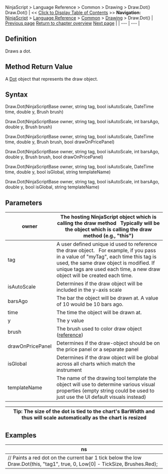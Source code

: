 ﻿
NinjaScript > Language Reference > Common > Drawing > Draw.Dot()
Draw.Dot()
| << [Click to Display Table of Contents](draw_dot.md) >> **Navigation:**     [NinjaScript](ninjascript.md) > [Language Reference](language_reference_wip.md) > [Common](common.md) > [Drawing](drawing.md) > Draw.Dot() | [Previous page](diamond.md) [Return to chapter overview](drawing.md) [Next page](dot.md) |
| --- | --- |
## Definition
Draws a dot.
 
## Method Return Value
A [Dot](dot.md) object that represents the draw object.
 
## Syntax
Draw.Dot(NinjaScriptBase owner, string tag, bool isAutoScale, DateTime time, double y, Brush brush)  

Draw.Dot(NinjaScriptBase owner, string tag, bool isAutoScale, int barsAgo, double y, Brush brush)  

Draw.Dot(NinjaScriptBase owner, string tag, bool isAutoScale, DateTime time, double y, Brush brush, bool drawOnPricePanel)  

Draw.Dot(NinjaScriptBase owner, string tag, bool isAutoScale, int barsAgo, double y, Brush brush, bool drawOnPricePanel)  

Draw.Dot(NinjaScriptBase owner, string tag, bool isAutoScale, DateTime time, double y, bool isGlobal, string templateName)  

Draw.Dot(NinjaScriptBase owner, string tag, bool isAutoScale, int barsAgo, double y, bool isGlobal, string templateName)
 
## Parameters
| owner | The hosting NinjaScript object which is calling the draw method   Typically will be the object which is calling the draw method (e.g., "this") |
| --- | --- |
| tag | A user defined unique id used to reference the draw object.    For example, if you pass in a value of "myTag", each time this tag is used, the same draw object is modified. If unique tags are used each time, a new draw object will be created each time. |
| isAutoScale | Determines if the draw object will be included in the y-axis scale |
| barsAgo | The bar the object will be drawn at. A value of 10 would be 10 bars ago. |
| time | The time the object will be drawn at. |
| y | The y value |
| brush | The brush used to color draw object ([reference](https://msdn.microsoft.com/en-us/library/system.windows.media.brushes%28v=vs.110%29.aspx)) |
| drawOnPricePanel | Determines if the draw-object should be on the price panel or a separate panel |
| isGlobal | Determines if the draw object will be global across all charts which match the instrument |
| templateName | The name of the drawing tool template the object will use to determine various visual properties (empty string could be used to just use the UI default visuals instead) |

| Tip: The size of the dot is tied to the chart's BarWidth and thus will scale automatically as the chart is resized |
| --- |
## 
## 
## Examples
| ns |
| --- |
| // Paints a red dot on the current bar 1 tick below the low Draw.Dot(this, "tag1", true, 0, Low[0] - TickSize, Brushes.Red); |

